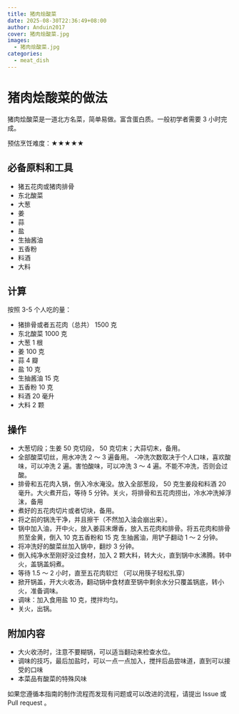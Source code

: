 ```yaml
---
title: 猪肉烩酸菜
date: 2025-08-30T22:36:49+08:00
author: Anduin2017
cover: 猪肉烩酸菜.jpg
images:
  - 猪肉烩酸菜.jpg
categories:
  - meat_dish
---
```


# 猪肉烩酸菜的做法

猪肉烩酸菜是一道北方名菜，简单易做。富含蛋白质。一般初学者需要 3 小时完成。

预估烹饪难度：★★★★★

## 必备原料和工具

* 猪五花肉或猪肉排骨
* 东北酸菜
* 大葱
* 姜
* 蒜
* 盐
* 生抽酱油
* 五香粉
* 料酒
* 大料

## 计算

按照 3-5 个人吃的量：

* 猪排骨或者五花肉（总共） 1500 克
* 东北酸菜 1000 克
* 大葱 1 根
* 姜 100 克
* 蒜 4 瓣
* 盐 10 克
* 生抽酱油 15 克
* 五香粉 10 克
* 料酒 20 毫升
* 大料 2 颗

## 操作

- 大葱切段；生姜 50 克切段， 50 克切末；大蒜切末，备用。
- 全部酸菜切丝，用水冲洗 2 ～ 3 遍备用。
  -冲洗次数取决于个人口味，喜欢酸味，可以冲洗 2 遍。害怕酸味，可以冲洗 3 ～ 4 遍。不能不冲洗，否则会过酸。
- 排骨和五花肉入锅，倒入冷水淹没。放入全部葱段， 50 克生姜段和料酒 20 毫升。大火煮开后，等待 5 分钟。关火，将排骨和五花肉捞出，冷水冲洗掉浮沫，备用
- 煮好的五花肉切片或者切块，备用。
- 将之前的锅洗干净，并且擦干（不然加入油会崩出来）。
- 锅中加入油，开中火，放入姜蒜末爆香，放入五花肉和排骨。将五花肉和排骨煎至金黄，倒入 10 克五香粉和 15 克 生抽酱油，用铲子翻动 1 ～ 2 分钟。
- 将冲洗好的酸菜丝加入锅中，翻炒 3 分钟。
- 倒入纯净水至刚好没过食材，加入 2 颗大料，转大火，直到锅中水沸腾。转中火，盖锅盖焖煮。
- 等待 1.5 ～ 2 小时，直至五花肉软烂 （可以用筷子轻松扎穿）
- 掀开锅盖，开大火收汤，翻动锅中食材直至锅中剩余水分只覆盖锅底，转小火，准备调味。
- 调味：加入食用盐 10 克，搅拌均匀。
- 关火，出锅。

## 附加内容

- 大火收汤时，注意不要糊锅，可以适当翻动来检查水位。
- 调味的技巧，最后加盐时，可以一点一点加入，搅拌后品尝味道，直到可以接受的口味
- 本菜品有酸菜的特殊风味

如果您遵循本指南的制作流程而发现有问题或可以改进的流程，请提出 Issue 或 Pull request 。
